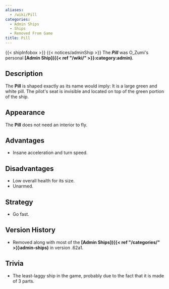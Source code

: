 ```yaml
---
aliases:
  - /wiki/Pill
categories:
  - Admin Ships
  - Ships
  - Removed From Game
title: Pill
---
```


{{< shipInfobox >}} {{< notices/adminShip >}} The **_Pill_** was O_Zumi's personal **[Admin Ship]({{< ref "/wiki/" >}}:category:admin)**.

## Description

The **Pill** is shaped exactly as its name would imply: It is a large green and white pill. The pilot's seat is invisible and located on top of the green portion of the ship.

## Appearance

The **Pill** does not need an interior to fly.

## Advantages

- Insane acceleration and turn speed.

## Disadvantages

- Low overall health for its size.
- Unarmed.

## Strategy

- Go fast.

## Version History

- Removed along with most of the **[Admin Ships]({{< ref "/categories/" >}}admin-ships)** in version .62a1.

## Trivia

- The least-laggy ship in the game, probably due to the fact that it is made of 3 parts.
